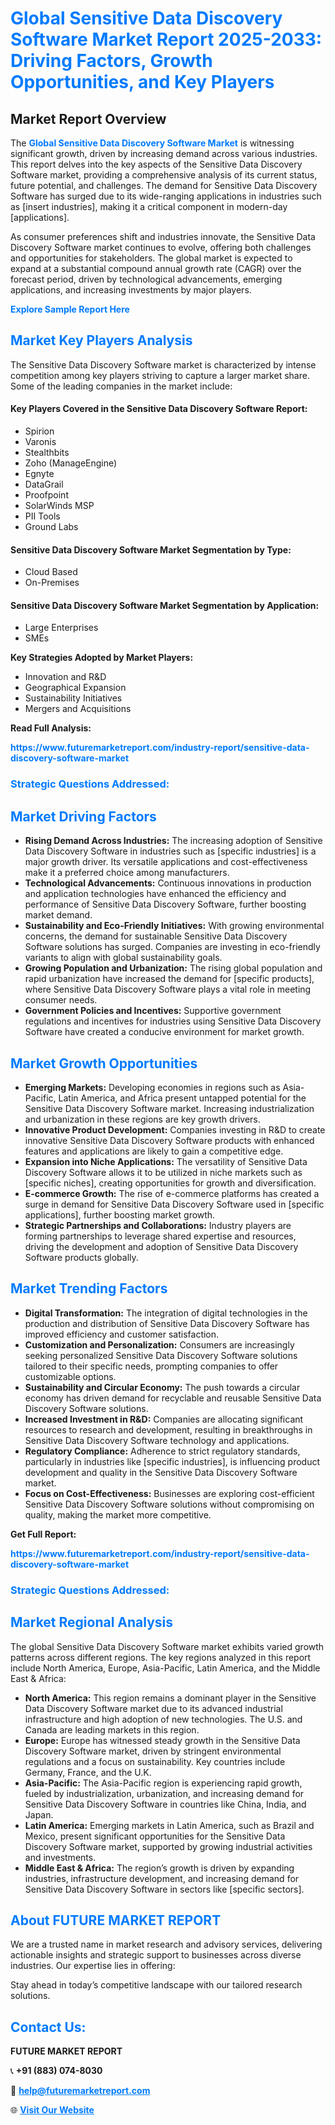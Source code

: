 <h1 style="color: #007BFF;">Global Sensitive Data Discovery Software Market Report 2025-2033: Driving Factors, Growth Opportunities, and Key Players</h1>

<section id="overview">
<h2>Market Report Overview</h2>
<p>The <a href="https://www.futuremarketreport.com/industry-report/sensitive-data-discovery-software-market" style="color: #007BFF; text-decoration: none;"><strong>Global Sensitive Data Discovery Software Market</strong></a> is witnessing significant growth, driven by increasing demand across various industries. This report delves into the key aspects of the Sensitive Data Discovery Software market, providing a comprehensive analysis of its current status, future potential, and challenges. The demand for Sensitive Data Discovery Software has surged due to its wide-ranging applications in industries such as [insert industries], making it a critical component in modern-day [applications].</p>
<p>As consumer preferences shift and industries innovate, the Sensitive Data Discovery Software market continues to evolve, offering both challenges and opportunities for stakeholders. The global market is expected to expand at a substantial compound annual growth rate (CAGR) over the forecast period, driven by technological advancements, emerging applications, and increasing investments by major players.</p>
</section>

<section id="overview">
<p><a href="https://www.futuremarketreport.com/request-sample/reportId=25907" style="color: #007BFF; text-decoration: none;"><strong>Explore Sample Report Here</strong></a></p>
</section>

<section id="key-players">
<h2 style="color: #007BFF;">Market Key Players Analysis</h2>
<p>The Sensitive Data Discovery Software market is characterized by intense competition among key players striving to capture a larger market share. Some of the leading companies in the market include:</p>
<h4>Key Players Covered in the Sensitive Data Discovery Software Report:</h4>
<ul><li>Spirion</li><li>Varonis</li><li>Stealthbits</li><li>Zoho (ManageEngine)</li><li>Egnyte</li><li>DataGrail</li><li>Proofpoint</li><li>SolarWinds MSP</li><li>PII Tools</li><li>Ground Labs</li></ul>
<h4>Sensitive Data Discovery Software Market Segmentation by Type:</h4>
<ul><li>Cloud Based</li><li>On-Premises</li></ul>

<h4>Sensitive Data Discovery Software Market Segmentation by Application:</h4>
<ul><li>Large Enterprises</li><li>SMEs</li></ul>
<p><strong>Key Strategies Adopted by Market Players:</strong></p>
<ul>
<li>Innovation and R&D</li>
<li>Geographical Expansion</li>
<li>Sustainability Initiatives</li>
<li>Mergers and Acquisitions</li>
</ul>
</section>

<section>
<p><strong>Read Full Analysis: </strong></p><a href="https://www.futuremarketreport.com/industry-report/sensitive-data-discovery-software-market" style="color: #007BFF; text-decoration: none;"><strong>https://www.futuremarketreport.com/industry-report/sensitive-data-discovery-software-market</strong></a>
<h3 style="color: #007BFF;">Strategic Questions Addressed:</h3>
</section>

<section id="driving-factors">
<h2 style="color: #007BFF;">Market Driving Factors</h2>
<ul>
<li><strong>Rising Demand Across Industries:</strong> The increasing adoption of Sensitive Data Discovery Software in industries such as [specific industries] is a major growth driver. Its versatile applications and cost-effectiveness make it a preferred choice among manufacturers.</li>
<li><strong>Technological Advancements:</strong> Continuous innovations in production and application technologies have enhanced the efficiency and performance of Sensitive Data Discovery Software, further boosting market demand.</li>
<li><strong>Sustainability and Eco-Friendly Initiatives:</strong> With growing environmental concerns, the demand for sustainable Sensitive Data Discovery Software solutions has surged. Companies are investing in eco-friendly variants to align with global sustainability goals.</li>
<li><strong>Growing Population and Urbanization:</strong> The rising global population and rapid urbanization have increased the demand for [specific products], where Sensitive Data Discovery Software plays a vital role in meeting consumer needs.</li>
<li><strong>Government Policies and Incentives:</strong> Supportive government regulations and incentives for industries using Sensitive Data Discovery Software have created a conducive environment for market growth.</li>
</ul>
</section>

<section id="growth-opportunities">
<h2 style="color: #007BFF;">Market Growth Opportunities</h2>
<ul>
<li><strong>Emerging Markets:</strong> Developing economies in regions such as Asia-Pacific, Latin America, and Africa present untapped potential for the Sensitive Data Discovery Software market. Increasing industrialization and urbanization in these regions are key growth drivers.</li>
<li><strong>Innovative Product Development:</strong> Companies investing in R&D to create innovative Sensitive Data Discovery Software products with enhanced features and applications are likely to gain a competitive edge.</li>
<li><strong>Expansion into Niche Applications:</strong> The versatility of Sensitive Data Discovery Software allows it to be utilized in niche markets such as [specific niches], creating opportunities for growth and diversification.</li>
<li><strong>E-commerce Growth:</strong> The rise of e-commerce platforms has created a surge in demand for Sensitive Data Discovery Software used in [specific applications], further boosting market growth.</li>
<li><strong>Strategic Partnerships and Collaborations:</strong> Industry players are forming partnerships to leverage shared expertise and resources, driving the development and adoption of Sensitive Data Discovery Software products globally.</li>
</ul>
</section>

<section id="trending-factors">
<h2 style="color: #007BFF;">Market Trending Factors</h2>
<ul>
<li><strong>Digital Transformation:</strong> The integration of digital technologies in the production and distribution of Sensitive Data Discovery Software has improved efficiency and customer satisfaction.</li>
<li><strong>Customization and Personalization:</strong> Consumers are increasingly seeking personalized Sensitive Data Discovery Software solutions tailored to their specific needs, prompting companies to offer customizable options.</li>
<li><strong>Sustainability and Circular Economy:</strong> The push towards a circular economy has driven demand for recyclable and reusable Sensitive Data Discovery Software solutions.</li>
<li><strong>Increased Investment in R&D:</strong> Companies are allocating significant resources to research and development, resulting in breakthroughs in Sensitive Data Discovery Software technology and applications.</li>
<li><strong>Regulatory Compliance:</strong> Adherence to strict regulatory standards, particularly in industries like [specific industries], is influencing product development and quality in the Sensitive Data Discovery Software market.</li>
<li><strong>Focus on Cost-Effectiveness:</strong> Businesses are exploring cost-efficient Sensitive Data Discovery Software solutions without compromising on quality, making the market more competitive.</li>
</ul>
</section>

<section>
<p><strong>Get Full Report: </strong></p><a href="https://www.futuremarketreport.com/industry-report/sensitive-data-discovery-software-market" style="color: #007BFF; text-decoration: none;"><strong>https://www.futuremarketreport.com/industry-report/sensitive-data-discovery-software-market</strong></a>
<h3 style="color: #007BFF;">Strategic Questions Addressed:</h3>
</section>


<section id="regional-analysis">
<h2 style="color: #007BFF;">Market Regional Analysis</h2>
<p>The global Sensitive Data Discovery Software market exhibits varied growth patterns across different regions. The key regions analyzed in this report include North America, Europe, Asia-Pacific, Latin America, and the Middle East & Africa:</p>
<ul>
<li><strong>North America:</strong> This region remains a dominant player in the Sensitive Data Discovery Software market due to its advanced industrial infrastructure and high adoption of new technologies. The U.S. and Canada are leading markets in this region.</li>
<li><strong>Europe:</strong> Europe has witnessed steady growth in the Sensitive Data Discovery Software market, driven by stringent environmental regulations and a focus on sustainability. Key countries include Germany, France, and the U.K.</li>
<li><strong>Asia-Pacific:</strong> The Asia-Pacific region is experiencing rapid growth, fueled by industrialization, urbanization, and increasing demand for Sensitive Data Discovery Software in countries like China, India, and Japan.</li>
<li><strong>Latin America:</strong> Emerging markets in Latin America, such as Brazil and Mexico, present significant opportunities for the Sensitive Data Discovery Software market, supported by growing industrial activities and investments.</li>
<li><strong>Middle East & Africa:</strong> The region’s growth is driven by expanding industries, infrastructure development, and increasing demand for Sensitive Data Discovery Software in sectors like [specific sectors].</li>
</ul>
</section>

<footer>
<h2 style="color: #007BFF;">About FUTURE MARKET REPORT</h2>
<p>We are a trusted name in market research and advisory services, delivering actionable insights and strategic support to businesses across diverse industries. Our expertise lies in offering:</p>

<p>Stay ahead in today’s competitive landscape with our tailored research solutions.</p>

<h2 style="color: #007BFF;">Contact Us:</h2>
<p><strong>FUTURE MARKET REPORT</strong></p>
<p>📞 <strong>+91 (883) 074-8030</strong></p>
<p>📧 <strong><a href="mailto:help@futuremarketreport.com" style="color: #007BFF;">help@futuremarketreport.com</a></strong></p>
<p>🌐 <strong><a href="https://www.futuremarketreport.com/" style="color: #007BFF;">Visit Our Website</a></strong></p>
</footer>
